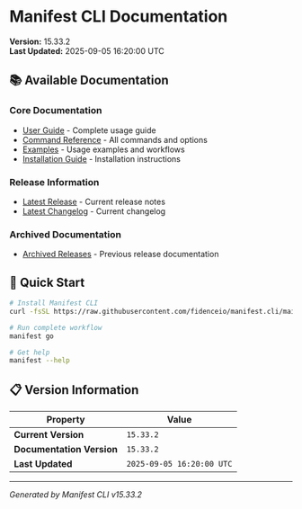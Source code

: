 # Manifest CLI Documentation

**Version:** 15.33.2  
**Last Updated:** 2025-09-05 16:20:00 UTC

## 📚 Available Documentation

### Core Documentation
- [User Guide](USER_GUIDE.md) - Complete usage guide
- [Command Reference](COMMAND_REFERENCE.md) - All commands and options
- [Examples](EXAMPLES.md) - Usage examples and workflows
- [Installation Guide](INSTALLATION.md) - Installation instructions

### Release Information
- [Latest Release](RELEASE_v15.33.2.md) - Current release notes
- [Latest Changelog](CHANGELOG_v15.33.2.md) - Current changelog

### Archived Documentation
- [Archived Releases](zArchive/) - Previous release documentation

## 🚀 Quick Start

```bash
# Install Manifest CLI
curl -fsSL https://raw.githubusercontent.com/fidenceio/manifest.cli/main/install-cli.sh | bash

# Run complete workflow
manifest go

# Get help
manifest --help
```

## 📋 Version Information

| Property | Value |
|----------|-------|
| **Current Version** | `15.33.2` |
| **Documentation Version** | `15.33.2` |
| **Last Updated** | `2025-09-05 16:20:00 UTC` |

---
*Generated by Manifest CLI v15.33.2*
